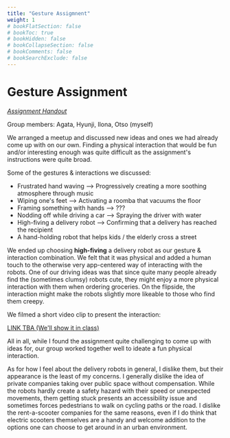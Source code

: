 ```yaml
---
title: "Gesture Assigmnent"
weight: 1
# bookFlatSection: false
# bookToc: true
# bookHidden: false
# bookCollapseSection: false
# bookComments: false
# bookSearchExclude: false
---
```


# Gesture Assignment

*[Assignment Handout](https://learn.newmedia.dog/courses/embodied-interaction/gesture-assignment/)*

Group members: Agata, Hyunji, Ilona, Otso (myself)

We arranged a meetup and discussed new ideas and ones we had already come up with on our own. Finding a physical interaction that would be fun and/or interesting enough was quite difficult as the assignment's instructions were quite broad.

Some of the gestures & interactions we discussed:
- Frustrated hand waving --> Progressively creating a more soothing atmosphere through music
- Wiping one's feet --> Activating a roomba that vacuums the floor
- Framing something with hands --> ???
- Nodding off while driving a car --> Spraying the driver with water
- High-fiving a delivery robot --> Confirming that a delivery has reached the recipient
- A hand-holding robot that helps kids / the elderly cross a street

We ended up choosing **high-fiving** a delivery robot as our gesture & interaction combination. We felt that it was physical and added a human touch to the otherwise very app-centered way of interacting with the robots. One of our driving ideas was that since quite many people already find the (sometimes clumsy) robots cute, they might enjoy a more physical interaction with them when ordering groceries. On the flipside, the interaction might make the robots slightly more likeable to those who find them creepy.

We filmed a short video clip to present the interaction:

[LINK TBA (We'll show it in class)]()

All in all, while I found the assignment quite challenging to come up with ideas for, our group worked together well to ideate a fun physical interaction.

As for how I feel about the delivery robots in general, I dislike them, but their appearance is the least of my concerns. I generally dislike the idea of private companies taking over public space without compensation. While the robots hardly create a safety hazard with their speed or unexpected movements, them getting stuck presents an accessibility issue and sometimes forces pedestrians to walk on cycling paths or the road. I dislike the rent-a-scooter companies for the same reasons, even if I do think that electric scooters themselves are a handy and welcome addition to the options one can choose to get around in an urban environment.
